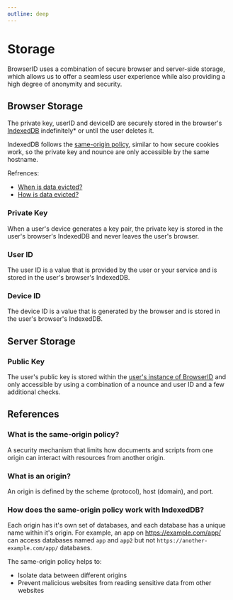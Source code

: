 ```yaml
---
outline: deep
---
```


# Storage

BrowserID uses a combination of secure browser and server-side storage, which allows us to offer a seamless user experience while also providing a high degree of anonymity and security.

## Browser Storage

The private key, userID and deviceID are securely stored in the browser's [IndexedDB](https://developer.mozilla.org/en-US/docs/Web/API/IndexedDB_API) indefinitely\* or until the user deletes it.

IndexedDB follows the [same-origin policy](https://developer.mozilla.org/en-US/docs/Web/Security/Same-origin_policy), similar to how secure cookies work, so the private key and nounce are only accessible by the same hostname.

Refrences:

- [When is data evicted?](https://developer.mozilla.org/en-US/docs/Web/API/Storage_API/Storage_quotas_and_eviction_criteria#when_is_data_evicted)
- [How is data evicted?](https://developer.mozilla.org/en-US/docs/Web/API/Storage_API/Storage_quotas_and_eviction_criteria#how_is_data_evicted)

### Private Key

When a user's device generates a key pair, the private key is stored in the user's browser's IndexedDB and never leaves the user's browser.

### User ID

The user ID is a value that is provided by the user or your service and is stored in the user's browser's IndexedDB.

### Device ID

The device ID is a value that is generated by the browser and is stored in the user's browser's IndexedDB.

## Server Storage

### Public Key

The user's public key is stored within the [user's instance of BrowserID](./scalability) and only accessible by using a combination of a nounce and user ID and a few additional checks.

## References

### What is the same-origin policy?

A security mechanism that limits how documents and scripts from one origin can interact with resources from another origin.

### What is an origin?

An origin is defined by the scheme (protocol), host (domain), and port.

### How does the same-origin policy work with IndexedDB?

Each origin has it's own set of databases, and each database has a unique name within it's origin. For example, an app on https://example.com/app/ can access databases named `app` and `app2` but not `https://another-example.com/app/` databases.

The same-origin policy helps to:

- Isolate data between different origins
- Prevent malicious websites from reading sensitive data from other websites
